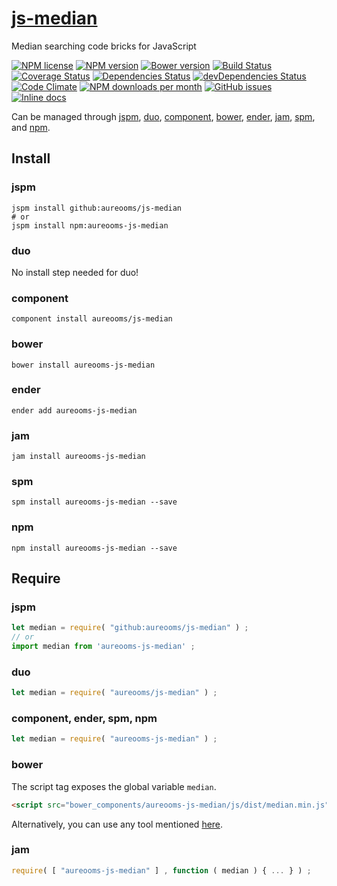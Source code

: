 [js-median](http://aureooms.github.io/js-median)
==

Median searching code bricks for JavaScript

[![NPM license](http://img.shields.io/npm/l/aureooms-js-median.svg?style=flat)](https://raw.githubusercontent.com/aureooms/js-median/master/LICENSE)
[![NPM version](http://img.shields.io/npm/v/aureooms-js-median.svg?style=flat)](https://www.npmjs.org/package/aureooms-js-median)
[![Bower version](http://img.shields.io/bower/v/aureooms-js-median.svg?style=flat)](http://bower.io/search/?q=aureooms-js-median)
[![Build Status](http://img.shields.io/travis/aureooms/js-median.svg?style=flat)](https://travis-ci.org/aureooms/js-median)
[![Coverage Status](http://img.shields.io/coveralls/aureooms/js-median.svg?style=flat)](https://coveralls.io/r/aureooms/js-median)
[![Dependencies Status](http://img.shields.io/david/aureooms/js-median.svg?style=flat)](https://david-dm.org/aureooms/js-median#info=dependencies)
[![devDependencies Status](http://img.shields.io/david/dev/aureooms/js-median.svg?style=flat)](https://david-dm.org/aureooms/js-median#info=devDependencies)
[![Code Climate](http://img.shields.io/codeclimate/github/aureooms/js-median.svg?style=flat)](https://codeclimate.com/github/aureooms/js-median)
[![NPM downloads per month](http://img.shields.io/npm/dm/aureooms-js-median.svg?style=flat)](https://www.npmjs.org/package/aureooms-js-median)
[![GitHub issues](http://img.shields.io/github/issues/aureooms/js-median.svg?style=flat)](https://github.com/aureooms/js-median/issues)
[![Inline docs](http://inch-ci.org/github/aureooms/js-median.svg?branch=master&style=shields)](http://inch-ci.org/github/aureooms/js-median)

Can be managed through [jspm](https://github.com/jspm/jspm-cli),
[duo](https://github.com/duojs/duo),
[component](https://github.com/componentjs/component),
[bower](https://github.com/bower/bower),
[ender](https://github.com/ender-js/Ender),
[jam](https://github.com/caolan/jam),
[spm](https://github.com/spmjs/spm),
and [npm](https://github.com/npm/npm).

## Install

### jspm
```terminal
jspm install github:aureooms/js-median
# or
jspm install npm:aureooms-js-median
```
### duo
No install step needed for duo!

### component
```terminal
component install aureooms/js-median
```

### bower
```terminal
bower install aureooms-js-median
```

### ender
```terminal
ender add aureooms-js-median
```

### jam
```terminal
jam install aureooms-js-median
```

### spm
```terminal
spm install aureooms-js-median --save
```

### npm
```terminal
npm install aureooms-js-median --save
```

## Require
### jspm
```js
let median = require( "github:aureooms/js-median" ) ;
// or
import median from 'aureooms-js-median' ;
```
### duo
```js
let median = require( "aureooms/js-median" ) ;
```

### component, ender, spm, npm
```js
let median = require( "aureooms-js-median" ) ;
```

### bower
The script tag exposes the global variable `median`.
```html
<script src="bower_components/aureooms-js-median/js/dist/median.min.js"></script>
```
Alternatively, you can use any tool mentioned [here](http://bower.io/docs/tools/).

### jam
```js
require( [ "aureooms-js-median" ] , function ( median ) { ... } ) ;
```